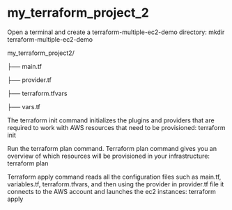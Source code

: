 # my_terraform_project_2

Open a terminal and create a terraform-multiple-ec2-demo directory:
mkdir terraform-multiple-ec2-demo

my_terraform_project2/

├── main.tf

├── provider.tf

├── terraform.tfvars

├── vars.tf

The terraform init command initializes the plugins and providers that are required to work with AWS resources that need to be provisioned:
terraform init

Run the terraform plan command. Terraform plan command gives you an overview of which resources will be provisioned in your infrastructure:
terraform plan

Terraform apply command reads all the configuration files such as main.tf, variables.tf, terraform.tfvars, and then using the provider in provider.tf file it connects to the AWS account and launches the ec2 instances:
terraform apply
